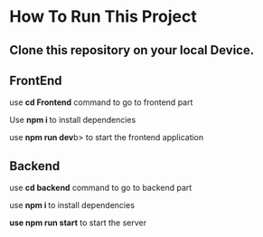 <h1>How To Run This Project</h1>
<h2>Clone this repository on your local Device.</h2>
<h2>FrontEnd</h2>
<p>use <b>cd Frontend</b> command to go to frontend part</p>
<p>Use <b>npm i </b>to install dependencies</p>
<p>use <b>npm run dev</b>b> to start the frontend application</p>
<h2>Backend</h2>
<p>use <b>cd backend</b> command to go to backend part</p>
<p>use <b>npm i </b> to install dependencies</p>
<p><b>use npm run start</b> to start the server</p>
